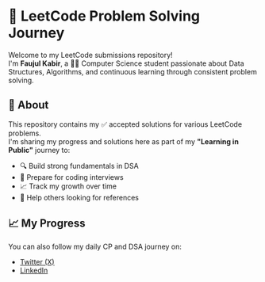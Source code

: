 # 🧠 LeetCode Problem Solving Journey

Welcome to my LeetCode submissions repository!  
I'm **Faujul Kabir**, a 👨‍💻 Computer Science student passionate about Data Structures, Algorithms, and continuous learning through consistent problem solving.

## 📌 About
This repository contains my ✅ accepted solutions for various LeetCode problems.  
I'm sharing my progress and solutions here as part of my **"Learning in Public"** journey to:

- 🔍 Build strong fundamentals in DSA  
- 💼 Prepare for coding interviews  
- 📈 Track my growth over time  
- 🤝 Help others looking for references  
## 📈 My Progress
You can also follow my daily CP and DSA journey on:
- [Twitter (X)](https://x.com/faujull)
- [LinkedIn](https://www.linkedin.com/in/faujul-kabir/)
